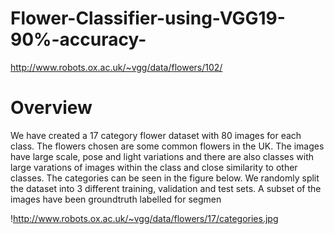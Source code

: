 # Flower-Classifier-using-VGG19-90%-accuracy-

http://www.robots.ox.ac.uk/~vgg/data/flowers/102/
# Overview
We have created a 17 category flower dataset with 80 images for each class. The flowers chosen are some common flowers in the UK. The images have large scale, pose and light variations and there are also classes with large varations of images within the class and close similarity to other classes. The categories can be seen in the figure below. We randomly split the dataset into 3 different training, validation and test sets. A subset of the images have been groundtruth labelled for segmen

!http://www.robots.ox.ac.uk/~vgg/data/flowers/17/categories.jpg
